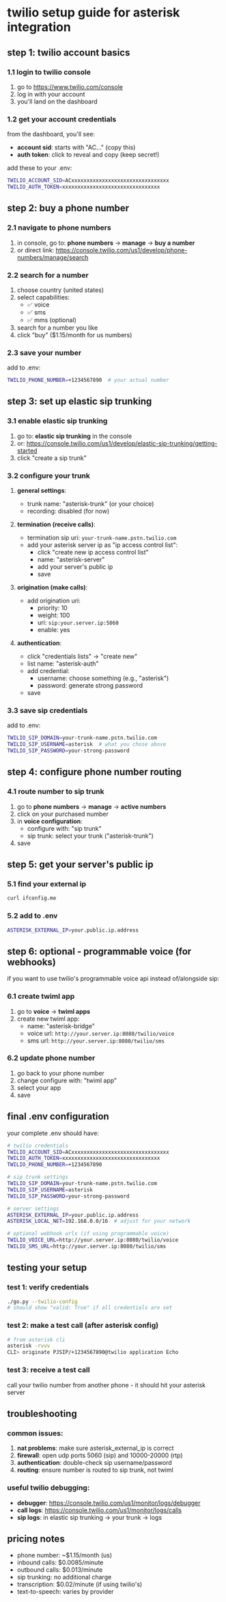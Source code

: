 # twilio setup guide for asterisk integration

## step 1: twilio account basics

### 1.1 login to twilio console
1. go to https://www.twilio.com/console
2. log in with your account
3. you'll land on the dashboard

### 1.2 get your account credentials
from the dashboard, you'll see:
- **account sid**: starts with "AC..." (copy this)
- **auth token**: click to reveal and copy (keep secret!)

add these to your .env:
```bash
TWILIO_ACCOUNT_SID=ACxxxxxxxxxxxxxxxxxxxxxxxxxxxxxxxx
TWILIO_AUTH_TOKEN=xxxxxxxxxxxxxxxxxxxxxxxxxxxxxxxx
```

## step 2: buy a phone number

### 2.1 navigate to phone numbers
1. in console, go to: **phone numbers** → **manage** → **buy a number**
2. or direct link: https://console.twilio.com/us1/develop/phone-numbers/manage/search

### 2.2 search for a number
1. choose country (united states)
2. select capabilities:
   - ✅ voice
   - ✅ sms
   - ✅ mms (optional)
3. search for a number you like
4. click "buy" ($1.15/month for us numbers)

### 2.3 save your number
add to .env:
```bash
TWILIO_PHONE_NUMBER=+1234567890  # your actual number
```

## step 3: set up elastic sip trunking

### 3.1 enable elastic sip trunking
1. go to: **elastic sip trunking** in the console
2. or: https://console.twilio.com/us1/develop/elastic-sip-trunking/getting-started
3. click "create a sip trunk"

### 3.2 configure your trunk
1. **general settings**:
   - trunk name: "asterisk-trunk" (or your choice)
   - recording: disabled (for now)

2. **termination (receive calls)**:
   - termination sip uri: `your-trunk-name.pstn.twilio.com`
   - add your asterisk server ip as "ip access control list":
     - click "create new ip access control list"
     - name: "asterisk-server"
     - add your server's public ip
     - save

3. **origination (make calls)**:
   - add origination uri:
     - priority: 10
     - weight: 100
     - uri: `sip:your.server.ip:5060`
     - enable: yes

4. **authentication**:
   - click "credentials lists" → "create new"
   - list name: "asterisk-auth"
   - add credential:
     - username: choose something (e.g., "asterisk")
     - password: generate strong password
   - save

### 3.3 save sip credentials
add to .env:
```bash
TWILIO_SIP_DOMAIN=your-trunk-name.pstn.twilio.com
TWILIO_SIP_USERNAME=asterisk  # what you chose above
TWILIO_SIP_PASSWORD=your-strong-password
```

## step 4: configure phone number routing

### 4.1 route number to sip trunk
1. go to **phone numbers** → **manage** → **active numbers**
2. click on your purchased number
3. in **voice configuration**:
   - configure with: "sip trunk"
   - sip trunk: select your trunk ("asterisk-trunk")
4. save

## step 5: get your server's public ip

### 5.1 find your external ip
```bash
curl ifconfig.me
```

### 5.2 add to .env
```bash
ASTERISK_EXTERNAL_IP=your.public.ip.address
```

## step 6: optional - programmable voice (for webhooks)

if you want to use twilio's programmable voice api instead of/alongside sip:

### 6.1 create twiml app
1. go to **voice** → **twiml apps**
2. create new twiml app:
   - name: "asterisk-bridge"
   - voice url: `http://your.server.ip:8080/twilio/voice`
   - sms url: `http://your.server.ip:8080/twilio/sms`

### 6.2 update phone number
1. go back to your phone number
2. change configure with: "twiml app"
3. select your app
4. save

## final .env configuration

your complete .env should have:
```bash
# twilio credentials
TWILIO_ACCOUNT_SID=ACxxxxxxxxxxxxxxxxxxxxxxxxxxxxxxxx
TWILIO_AUTH_TOKEN=xxxxxxxxxxxxxxxxxxxxxxxxxxxxxxxx
TWILIO_PHONE_NUMBER=+1234567890

# sip trunk settings
TWILIO_SIP_DOMAIN=your-trunk-name.pstn.twilio.com
TWILIO_SIP_USERNAME=asterisk
TWILIO_SIP_PASSWORD=your-strong-password

# server settings
ASTERISK_EXTERNAL_IP=your.public.ip.address
ASTERISK_LOCAL_NET=192.168.0.0/16  # adjust for your network

# optional webhook urls (if using programmable voice)
TWILIO_VOICE_URL=http://your.server.ip:8080/twilio/voice
TWILIO_SMS_URL=http://your.server.ip:8080/twilio/sms
```

## testing your setup

### test 1: verify credentials
```bash
./go.py --twilio-config
# should show "valid: True" if all credentials are set
```

### test 2: make a test call (after asterisk config)
```bash
# from asterisk cli
asterisk -rvvv
CLI> originate PJSIP/+1234567890@twilio application Echo
```

### test 3: receive a test call
call your twilio number from another phone - it should hit your asterisk server

## troubleshooting

### common issues:
1. **nat problems**: make sure asterisk_external_ip is correct
2. **firewall**: open udp ports 5060 (sip) and 10000-20000 (rtp)
3. **authentication**: double-check sip username/password
4. **routing**: ensure number is routed to sip trunk, not twiml

### useful twilio debugging:
- **debugger**: https://console.twilio.com/us1/monitor/logs/debugger
- **call logs**: https://console.twilio.com/us1/monitor/logs/calls
- **sip logs**: in elastic sip trunking → your trunk → logs

## pricing notes
- phone number: ~$1.15/month (us)
- inbound calls: $0.0085/minute
- outbound calls: $0.013/minute
- sip trunking: no additional charge
- transcription: $0.02/minute (if using twilio's)
- text-to-speech: varies by provider